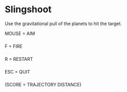 # Slingshoot 
Use the gravitational pull of the planets to hit the target.

MOUSE = AIM
###
F = FIRE
###
R = RESTART
###
ESC = QUIT
###
(SCORE = TRAJECTORY DISTANCE)
